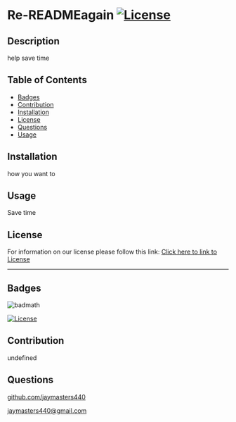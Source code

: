 # Re-READMEagain [![License](https://img.shields.io/badge/License-BSD_3--Clause-blue.svg)](https://opensource.org/licenses/BSD-3-Clause)
  ## Description
  
  help save time
  
  
  ## Table of Contents 
  
  - [Badges](#badges)
  - [Contribution](#contribution)
  - [Installation](#installation)
  - [License](#license)
  - [Questions](#questions)
  - [Usage](#usage)
  
  ## Installation
  
  how you want to
  
  ## Usage
  
  Save time
        
  ## License
  
  For information on our license please follow this link: [Click here to link to License](https://opensource.org/licenses/BSD-3-Clause)
  
  ---
  

  ## Badges
  
  ![badmath](https://img.shields.io/github/languages/top/lernantino/badmath)

  [![License](https://img.shields.io/badge/License-BSD_3--Clause-blue.svg)](https://opensource.org/licenses/BSD-3-Clause)
  
  
  ## Contribution
  
  undefined
  
  
  ## Questions

  [github.com/jaymasters440](github.com/jaymasters440)
  





  [jaymasters440@gmail.com](jaymasters440@gmail.com)